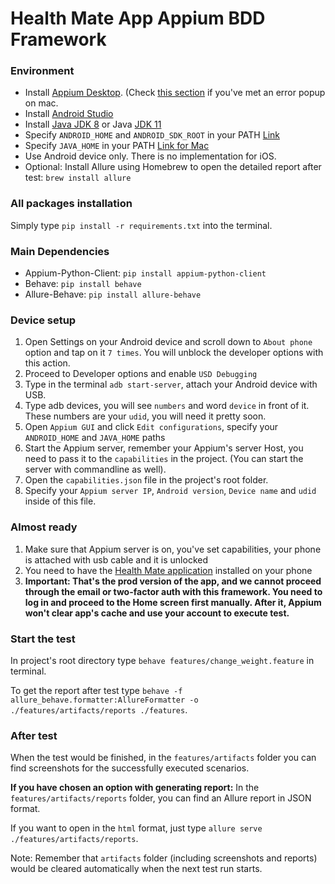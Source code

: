# Health Mate App Appium BDD Framework

### Environment
- Install [Appium Desktop](https://github.com/appium/appium-desktop). (Check [this section](https://github.com/appium/appium-desktop#installing-on-macos) if you've met an error popup on mac.
- Install [Android Studio](https://developer.android.com/)
- Install [Java JDK 8](https://www.oracle.com/java/technologies/javase/javase8-archive-downloads.html) or Java [JDK 11](https://www.oracle.com/java/technologies/javase/jdk11-archive-downloads.html)
- Specify `ANDROID_HOME` and `ANDROID_SDK_ROOT` in your PATH [Link](https://developer.android.com/studio/command-line/variables)
- Specify `JAVA_HOME` in your PATH [Link for Mac](https://stackoverflow.com/questions/15826202/where-is-java-installed-on-mac-os-x)
- Use Android device only. There is no implementation for iOS.
- Optional: Install Allure using Homebrew to open the detailed report after test: `brew install allure`

### All packages installation
Simply type `pip install -r requirements.txt` into the terminal.

### Main Dependencies
- Appium-Python-Client: `pip install appium-python-client`
- Behave: `pip install behave`
- Allure-Behave: `pip install allure-behave`

### Device setup
1. Open Settings on your Android device and scroll down to `About phone` option and tap on it `7 times`. You will unblock the developer options with this action.
2. Proceed to Developer options and enable `USD Debugging`
3. Type in the terminal `adb start-server`, attach your Android device with USB.
4. Type adb devices, you will see `numbers` and word `device` in front of it. These numbers are your `udid`, you will need it pretty soon.
5. Open `Appium GUI`  and click `Edit configurations`, specify your `ANDROID_HOME` and `JAVA_HOME` paths
6. Start the Appium server, remember your Appium's server Host, you need to pass it to the `capabilities` in the project. (You can start the server with commandline as well).
7. Open the `capabilities.json` file in the project's root folder.
8. Specify your `Appium server IP`, `Android version`, `Device name` and `udid` inside of this file.

### Almost ready
1. Make sure that Appium server is on, you've set capabilities, your phone is attached with usb cable and it is unlocked
2. You need to have the [Health Mate application](https://play.google.com/store/apps/details?id=com.withings.wiscale2&hl=en&gl=US) installed on your phone
3. **Important: That's the prod version of the app, and we cannot proceed through the email or two-factor auth with this framework. You need to log in and proceed to the Home screen first manually. After it, Appium won't clear app's cache and use your account to execute test.**

### Start the test
In project's root directory type `behave features/change_weight.feature` in terminal.

To get the report after test type `behave -f allure_behave.formatter:AllureFormatter -o ./features/artifacts/reports ./features`.

### After test
When the test would be finished, in the `features/artifacts` folder you can find screenshots for the successfully executed scenarios.

**If you have chosen an option with generating report:**
In the `features/artifacts/reports` folder, you can find an Allure report in JSON format.

If you want to open in the `html` format, just type `allure serve ./features/artifacts/reports`.

Note: Remember that `artifacts` folder (including screenshots and reports) would be cleared automatically when the next test run starts.
